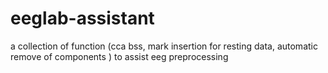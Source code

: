 # eeglab-assistant
a collection of function (cca bss, mark insertion for resting data, automatic remove of components ) to assist eeg preprocessing 
